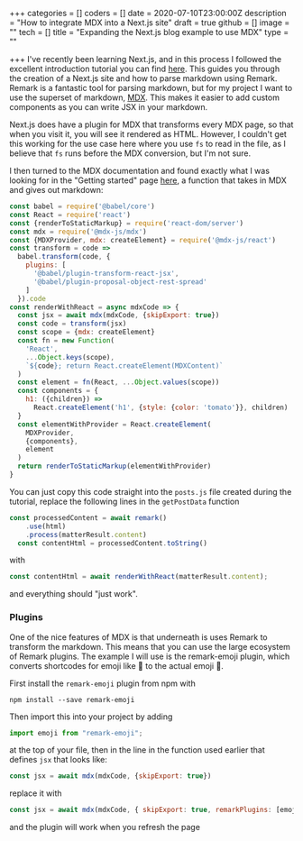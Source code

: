 +++
categories = []
coders = []
date = 2020-07-10T23:00:00Z
description = "How to integrate MDX into a Next.js site"
draft = true
github = []
image = ""
tech = []
title = "Expanding the Next.js blog example to use MDX"
type = ""

+++
I've recently been learning Next.js, and in this process I followed the excellent introduction tutorial you can find [here](https://nextjs.org/learn/basics/create-nextjs-app). This guides you through the creation of a Next.js site and how to parse markdown using Remark. Remark is a fantastic tool for parsing markdown, but for my project I want to use the superset of markdown, [MDX](https://mdxjs.com/). This makes it easier to add custom components as you can write JSX in your markdown.

Next.js does have a plugin for MDX that transforms every MDX page, so that when you visit it, you will see it rendered as HTML. However, I couldn't get this working for the use case here where you use `fs` to read in the file, as I believe that `fs` runs before the MDX conversion, but I'm not sure.

I then turned to the MDX documentation and found exactly what I was looking for in the "Getting started" page [here](https://mdxjs.com/getting-started#do-it-yourself), a function that takes in MDX and gives out markdown:

```js
const babel = require('@babel/core')
const React = require('react')
const {renderToStaticMarkup} = require('react-dom/server')
const mdx = require('@mdx-js/mdx')
const {MDXProvider, mdx: createElement} = require('@mdx-js/react')
const transform = code =>
  babel.transform(code, {
    plugins: [
      '@babel/plugin-transform-react-jsx',
      '@babel/plugin-proposal-object-rest-spread'
    ]
  }).code
const renderWithReact = async mdxCode => {
  const jsx = await mdx(mdxCode, {skipExport: true})
  const code = transform(jsx)
  const scope = {mdx: createElement}
  const fn = new Function(
    'React',
    ...Object.keys(scope),
    `${code}; return React.createElement(MDXContent)`
  )
  const element = fn(React, ...Object.values(scope))
  const components = {
    h1: ({children}) =>
      React.createElement('h1', {style: {color: 'tomato'}}, children)
  }
  const elementWithProvider = React.createElement(
    MDXProvider,
    {components},
    element
  )
  return renderToStaticMarkup(elementWithProvider)
}
```

You can just copy this code straight into the `posts.js` file created during the tutorial, replace the following lines in the `getPostData` function

```js
const processedContent = await remark()
    .use(html)
    .process(matterResult.content)
  const contentHtml = processedContent.toString()
```

with

```js
const contentHtml = await renderWithReact(matterResult.content);
```

and everything should "just work".

### Plugins

One of the nice features of MDX is that underneath is uses Remark to transform the markdown. This means that you can use the large ecosystem of Remark plugins. The example I will use is the remark-emoji plugin, which converts shortcodes for emoji like :wave: to the actual emoji 👋.

First install the `remark-emoji` plugin from npm with

```
npm install --save remark-emoji
```

Then import this into your project by adding 
```js
import emoji from "remark-emoji";

```
at the top of your file, then in the line in the function used earlier that defines `jsx` that looks like:
```js
const jsx = await mdx(mdxCode, {skipExport: true})
```

replace it with
```js
const jsx = await mdx(mdxCode, { skipExport: true, remarkPlugins: [emoji] });
```

and the plugin will work when you refresh the page

